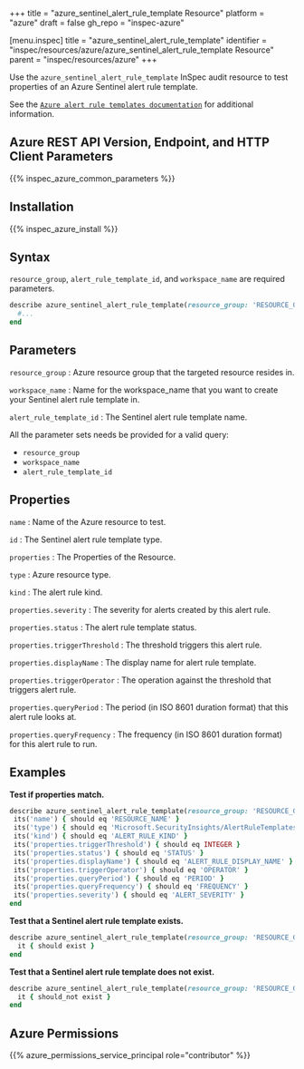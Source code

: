 +++
title = "azure_sentinel_alert_rule_template Resource"
platform = "azure"
draft = false
gh_repo = "inspec-azure"

[menu.inspec]
title = "azure_sentinel_alert_rule_template"
identifier = "inspec/resources/azure/azure_sentinel_alert_rule_template Resource"
parent = "inspec/resources/azure"
+++

Use the `azure_sentinel_alert_rule_template` InSpec audit resource to test properties of an Azure Sentinel alert rule template.

See the [`Azure alert rule templates documentation`](https://docs.microsoft.com/en-us/rest/api/securityinsights/alert-rule-templates/list) for additional information.

## Azure REST API Version, Endpoint, and HTTP Client Parameters

{{% inspec_azure_common_parameters %}}

## Installation

{{% inspec_azure_install %}}

## Syntax

`resource_group`, `alert_rule_template_id`, and `workspace_name` are required parameters.

```ruby
describe azure_sentinel_alert_rule_template(resource_group: 'RESOURCE_GROUP', workspace_name: 'WORKSPACE_NAME', alert_rule_template_id: 'ALERT_RULE_TEMPLATE_ID') do
  #...
end
```

## Parameters

`resource_group`
: Azure resource group that the targeted resource resides in.

`workspace_name`
: Name for the workspace_name that you want to create your Sentinel alert rule template in.

`alert_rule_template_id`
: The Sentinel alert rule template name.

All the parameter sets needs be provided for a valid query:

- `resource_group`
- `workspace_name`
- `alert_rule_template_id`

## Properties

`name`
: Name of the Azure resource to test.

`id`
: The Sentinel alert rule template type.

`properties`
: The Properties of the Resource.

`type`
: Azure resource type.

`kind`
: The alert rule kind.

`properties.severity`
: The severity for alerts created by this alert rule.

`properties.status`
: The alert rule template status.

`properties.triggerThreshold`
: The threshold triggers this alert rule.

`properties.displayName`
: The display name for alert rule template.

`properties.triggerOperator`
: The operation against the threshold that triggers alert rule.

`properties.queryPeriod`
: The period (in ISO 8601 duration format) that this alert rule looks at.

`properties.queryFrequency`
: The frequency (in ISO 8601 duration format) for this alert rule to run.

## Examples

**Test if properties match.**

 ```ruby
describe azure_sentinel_alert_rule_template(resource_group: 'RESOURCE_GROUP', workspace_name: 'WORKSPACE_NAME', alert_rule_template_id: 'ALERT_RULE_TEMPLATE_ID') do
  its('name') { should eq 'RESOURCE_NAME' }
  its('type') { should eq 'Microsoft.SecurityInsights/AlertRuleTemplates' }
  its('kind') { should eq 'ALERT_RULE_KIND' }
  its('properties.triggerThreshold') { should eq INTEGER }
  its('properties.status') { should eq 'STATUS' }
  its('properties.displayName') { should eq 'ALERT_RULE_DISPLAY_NAME' }
  its('properties.triggerOperator') { should eq 'OPERATOR' }
  its('properties.queryPeriod') { should eq 'PERIOD' }
  its('properties.queryFrequency') { should eq 'FREQUENCY' }
  its('properties.severity') { should eq 'ALERT_SEVERITY' }
end
 ```


**Test that a Sentinel alert rule template exists.**

```ruby
describe azure_sentinel_alert_rule_template(resource_group: 'RESOURCE_GROUP', workspace_name: 'WORKSPACE_NAME', alert_rule_template_id: 'ALERT_RULE_TEMPLATE_ID') do
  it { should exist }
end
```

**Test that a Sentinel alert rule template does not exist.**

```ruby
describe azure_sentinel_alert_rule_template(resource_group: 'RESOURCE_GROUP', workspace_name: 'WORKSPACE_NAME', alert_rule_template_id: 'ALERT_RULE_TEMPLATE_ID') do
  it { should_not exist }
end
   ```

## Azure Permissions

{{% azure_permissions_service_principal role="contributor" %}}
